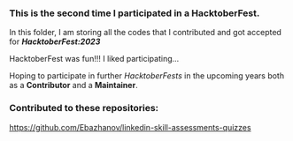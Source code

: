 ### This is the second time I participated in a HacktoberFest.

In this folder, I am storing all the codes that I contributed and got accepted for ***HacktoberFest:2023***

HacktoberFest was fun!!! I liked participating...

Hoping to participate in further *HacktoberFests* in the upcoming years both as a **Contributor** and a **Maintainer**.

### Contributed to these repositories:
https://github.com/Ebazhanov/linkedin-skill-assessments-quizzes

